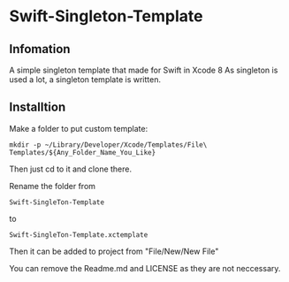 # Swift-Singleton-Template
## Infomation
A simple singleton template that made for Swift in Xcode 8
As singleton is used a lot, a singleton template is written.

## Installtion
Make a folder to put custom template:

    mkdir -p ~/Library/Developer/Xcode/Templates/File\ Templates/${Any_Folder_Name_You_Like}

Then just cd to it and clone there.

Rename the folder from 

    Swift-SingleTon-Template 

to 

    Swift-SingleTon-Template.xctemplate

Then it can be added to project from "File/New/New File"

You can remove the Readme.md and LICENSE as they are not neccessary.
